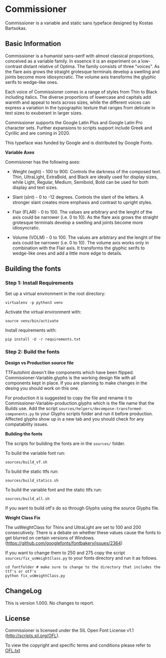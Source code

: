 # Commissioner
Commissioner is a variable and static sans typeface designed by Kostas Bartsokas.

## Basic Information
Commissioner is a humanist sans-serif with almost classical proportions, conceived as a variable family. In essence it is an experiment on a low-contrast distant relative of Optima. The family consists of three “voices”. As the flare axis grows the straight grotesque terminals develop a swelling and joints become more idiosyncratic. The volume axis transforms the glyphic serifs to wedge-like ones. 

Each voice of Commissioner comes in a range of styles from Thin to Black including italics. The diverse proportions of lowercase and capitals add warmth and appeal to texts across sizes, while the different voices can express a variation in the typographic texture that ranges from delicate in text sizes to exuberant in larger sizes. 

Commissioner supports the Google Latin Plus and Google Latin Pro character sets.
Further expansions to scripts support include Greek and Cyrillic and are coming in 2020.

This typeface was funded by Google and is distributed by Google Fonts.

**Variable Axes**

Commisioner has the following axes:

- Weight (wght) - 100 to 900. Controls the darkness of the composed text. Thin, UltraLight, ExtraBold, and Black are ideally used for display sizes, while Light, Regular, Medium, Semibold, Bold can be used for both display and text sizes.

- Slant (slnt) - 0 to -12 degrees. Controls the slant of the letters. A stronger slant creates more emphasis and contrast to upright styles. 

- Flair (FLAR) - 0 to 100. The values are arbitrary and the lenght of the axis could be narrower (i.e. 0 to 10). As the flare axis grows the straight grotesque terminals develop a swelling and joints become more idiosyncratic.

- Volume (VOLM) - 0 to 100. The values are arbitrary and the lenght of the axis could be narrower (i.e. 0 to 10). The volume axis works only in combination with the Flair axis. It transforms the glyphic serifs to wedge-like ones and add a little more edge to details.  

## Building the fonts

### Step 1: Install Requirements

Set up a virtual environment in the root directory:

```
virtualenv -p python3 venv
```

Activate the virtual environment with:

```
source venv/bin/activate
```

Install requirements with:

```
pip install -U -r requirements.txt
```

### Step 2: Build the fonts

**Design vs Production source file**

TTFautohint doesn't like components which have been flipped. Commissioner-Variable.glyphs is the working design file with all components kept in place. If you are planning to make changes in the desing you should work on this one. 

For production it is suggested to copy the file and rename it to Commissioner-Variable-production.glyphs which is the file name that the Builds use. Add the script `sources/helpers/decompose-transformed-components.py` to your Glyphs scripts folder and run it before production. Affected glyphs show up in a new tab and you should check for any compatability issues. 

**Building the fonts**

The scripts for building the fonts are in the `sources/` folder.

To build the variable font run:

```
sources/build_vf.sh
```

To build the static ttfs run:

```
sources/build_statics.sh
```

To build the variable font and the static ttfs run:

```
sources/build_all.sh
```  

If you want to build otf's do so through Glyphs using the source Glyphs file. 

**Weight Class Fix**

The usWeightClass for Thins and UltraLight are set to 100 and 200 consecutively. There is a debate on whether these values cause the fonts to get blurred on certain versions of Windows. (https://github.com/googlefonts/fontbakery/issues/2364) 

If you want to change them to 250 and 275 copy the script `sources/fix_usWeightClass.py` to your fonts directory and run it as follows.

```
cd fontfolder # make sure to change to the directory that includes the ttf's or otf's
python fix_usWeightClass.py
```

## ChangeLog

This is version 1.000. No changes to report. 

## License

Commissioner is licensed under the SIL Open Font License v1.1 (<http://scripts.sil.org/OFL>).

To view the copyright and specific terms and conditions please refer to [OFL.txt](https://github.com/kosbarts/Commissioner/blob/master/OFL.txt)

